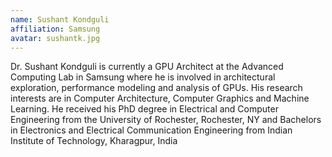 ```yaml
---
name: Sushant Kondguli
affiliation: Samsung
avatar: sushantk.jpg
---
```

Dr. Sushant Kondguli is currently a GPU Architect at the Advanced Computing Lab in Samsung where he is involved in architectural exploration, performance modeling and analysis of GPUs. His research interests are in Computer Architecture, Computer Graphics and Machine Learning. He received his PhD degree in Electrical and Computer Engineering from the University of Rochester, Rochester, NY and Bachelors in Electronics and Electrical Communication Engineering from Indian Institute of Technology, Kharagpur, India

